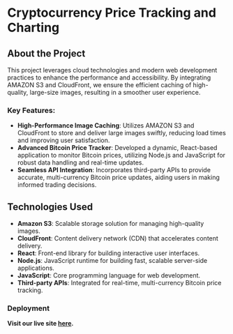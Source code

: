 # Cryptocurrency Price Tracking and Charting

## About the Project

This project leverages cloud technologies and modern web development practices to enhance the performance and accessibility. By integrating AMAZON S3 and CloudFront, we ensure the efficient caching of high-quality, large-size images, resulting in a smoother user experience.

### Key Features:

- **High-Performance Image Caching**: Utilizes AMAZON S3 and CloudFront to store and deliver large images swiftly, reducing load times and improving user satisfaction.
- **Advanced Bitcoin Price Tracker**: Developed a dynamic, React-based application to monitor Bitcoin prices, utilizing Node.js and JavaScript for robust data handling and real-time updates.
- **Seamless API Integration**: Incorporates third-party APIs to provide accurate, multi-currency Bitcoin price updates, aiding users in making informed trading decisions.

## Technologies Used

- **Amazon S3**: Scalable storage solution for managing high-quality images.
- **CloudFront**: Content delivery network (CDN) that accelerates content delivery.
- **React**: Front-end library for building interactive user interfaces.
- **Node.js**: JavaScript runtime for building fast, scalable server-side applications.
- **JavaScript**: Core programming language for web development.
- **Third-party APIs**: Integrated for real-time, multi-currency Bitcoin price tracking.

### Deployment

**Visit our live site [here](https://cryptocurrency-price-tracking-and-charting.vercel.app/).**